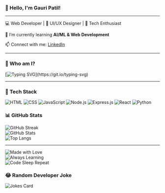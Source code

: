 ###                 👋 Hello, I'm Gauri Patil!  
---
💻 Web Developer | 🎨 UI/UX Designer | 🚀 Tech Enthusiast  


🌱 I’m currently learning **AI/ML & Web Development**  

📫 Connect with me: [LinkedIn](www.linkedin.com/in/gauri-patil-196009263)  

---

### 🚀 Who am I?  
[![Typing SVG](https://readme-typing-svg.herokuapp.com?font=Fira+Code&weight=500&size=22&pause=1000&color=F75C7E&width=435&lines=Web+Developer;UI%2FUX+Designer;ML+Enthusiast;Always+learning!)](https://git.io/typing-svg)

---

### 🚀 **Tech Stack**
![HTML](https://img.shields.io/badge/HTML5-E34F26?style=for-the-badge&logo=html5&logoColor=white)
![CSS](https://img.shields.io/badge/CSS3-1572B6?style=for-the-badge&logo=css3&logoColor=white)
![JavaScript](https://img.shields.io/badge/JavaScript-F7DF1E?style=for-the-badge&logo=javascript&logoColor=black)
![Node.js](https://img.shields.io/badge/Node.js-43853D?style=for-the-badge&logo=node.js&logoColor=white)
![Express.js](https://img.shields.io/badge/Express.js-000000?style=for-the-badge&logo=express&logoColor=white)
![React](https://img.shields.io/badge/React-20232A?style=for-the-badge&logo=react&logoColor=61DAFB)
![Python](https://img.shields.io/badge/Python-3776AB?style=for-the-badge&logo=python&logoColor=white)

### 📊 GitHub Stats  
![GitHub Streak](https://github-readme-streak-stats.herokuapp.com/?user=codeted0&theme=radical)  
![GitHub Stats](https://github-readme-stats.vercel.app/api?username=codeted0&show_icons=true&theme=radical)  
![Top Langs](https://github-readme-stats.vercel.app/api/top-langs/?username=codeted0&layout=compact&theme=radical)


---

![Made with Love](https://img.shields.io/badge/Made%20with%20❤️%20for%20coding-blueviolet)  
![Always Learning](https://img.shields.io/badge/Always-Learning-orange)  
![Code Sleep Repeat](https://img.shields.io/badge/Code-Sleep-Repeat-success)


### 😂 Random Developer Joke  
![Jokes Card](https://readme-jokes.vercel.app/api)
